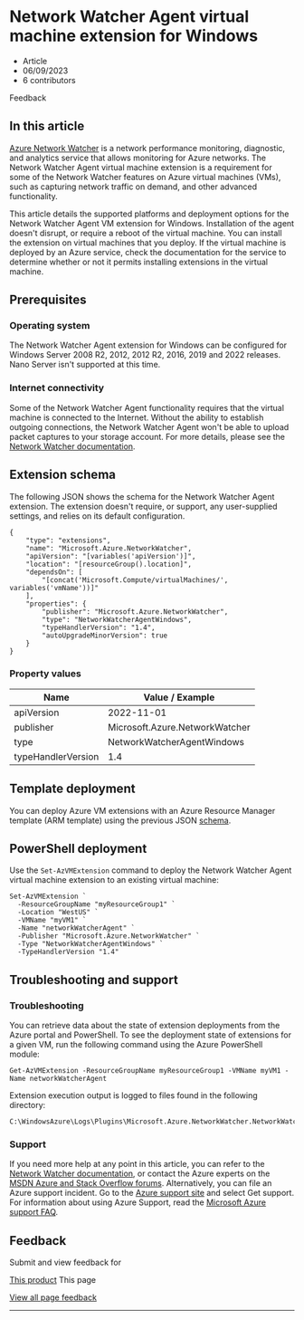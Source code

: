 # Network Watcher Agent virtual machine extension for Windows

* Article
* 06/09/2023
* 6 contributors

Feedback

## In this article

[Azure Network Watcher](../../network-watcher/network-watcher-monitoring-overview) is a network performance monitoring, diagnostic, and analytics service that allows monitoring for Azure networks. The Network Watcher Agent virtual machine extension is a requirement for some of the Network Watcher features on Azure virtual machines (VMs), such as capturing network traffic on demand, and other advanced functionality.

This article details the supported platforms and deployment options for the Network Watcher Agent VM extension for Windows. Installation of the agent doesn't disrupt, or require a reboot of the virtual machine. You can install the extension on virtual machines that you deploy. If the virtual machine is deployed by an Azure service, check the documentation for the service to determine whether or not it permits installing extensions in the virtual machine.

## Prerequisites

### Operating system

The Network Watcher Agent extension for Windows can be configured for Windows Server 2008 R2, 2012, 2012 R2, 2016, 2019 and 2022 releases. Nano Server isn't supported at this time.

### Internet connectivity

Some of the Network Watcher Agent functionality requires that the virtual machine is connected to the Internet. Without the ability to establish outgoing connections, the Network Watcher Agent won't be able to upload packet captures to your storage account. For more details, please see the [Network Watcher documentation](../../network-watcher/).

## Extension schema

The following JSON shows the schema for the Network Watcher Agent extension. The extension doesn't require, or support, any user-supplied settings, and relies on its default configuration.

```
{
    "type": "extensions",
    "name": "Microsoft.Azure.NetworkWatcher",
    "apiVersion": "[variables('apiVersion')]",
    "location": "[resourceGroup().location]",
    "dependsOn": [
        "[concat('Microsoft.Compute/virtualMachines/', variables('vmName'))]"
    ],
    "properties": {
        "publisher": "Microsoft.Azure.NetworkWatcher",
        "type": "NetworkWatcherAgentWindows",
        "typeHandlerVersion": "1.4",
        "autoUpgradeMinorVersion": true
    }
}

```

### Property values

| Name | Value / Example |
| --- | --- |
| apiVersion | 2022-11-01 |
| publisher | Microsoft.Azure.NetworkWatcher |
| type | NetworkWatcherAgentWindows |
| typeHandlerVersion | 1.4 |

## Template deployment

You can deploy Azure VM extensions with an Azure Resource Manager template (ARM template) using the previous JSON [schema](#extension-schema).

## PowerShell deployment

Use the `Set-AzVMExtension` command to deploy the Network Watcher Agent virtual machine extension to an existing virtual machine:

```
Set-AzVMExtension `
  -ResourceGroupName "myResourceGroup1" `
  -Location "WestUS" `
  -VMName "myVM1" `
  -Name "networkWatcherAgent" `
  -Publisher "Microsoft.Azure.NetworkWatcher" `
  -Type "NetworkWatcherAgentWindows" `
  -TypeHandlerVersion "1.4"

```

## Troubleshooting and support

### Troubleshooting

You can retrieve data about the state of extension deployments from the Azure portal and PowerShell. To see the deployment state of extensions for a given VM, run the following command using the Azure PowerShell module:

```
Get-AzVMExtension -ResourceGroupName myResourceGroup1 -VMName myVM1 -Name networkWatcherAgent

```

Extension execution output is logged to files found in the following directory:

```
C:\WindowsAzure\Logs\Plugins\Microsoft.Azure.NetworkWatcher.NetworkWatcherAgentWindows\

```

### Support

If you need more help at any point in this article, you can refer to the [Network Watcher documentation](../../network-watcher/), or contact the Azure experts on the [MSDN Azure and Stack Overflow forums](https://azure.microsoft.com/support/forums/). Alternatively, you can file an Azure support incident. Go to the [Azure support site](https://azure.microsoft.com/support/options/) and select Get support. For information about using Azure Support, read the [Microsoft Azure support FAQ](https://azure.microsoft.com/support/faq/).

## Feedback

Submit and view feedback for

[This product](https://feedback.azure.com/d365community/forum/ec2f1827-be25-ec11-b6e6-000d3a4f0f1c)
This page

[View all page feedback](https://github.com/MicrosoftDocs/azure-docs/issues)

---
